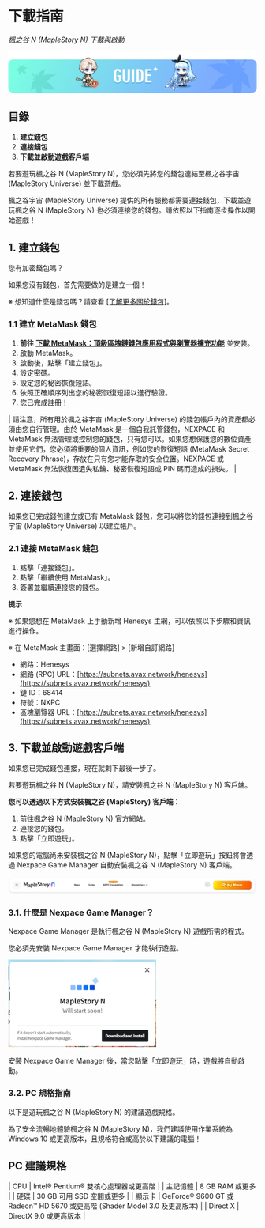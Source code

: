 # 下載指南
*楓之谷 N (MapleStory N) 下載與啟動*

![](images/msn-101/image_1747236417019_178.png)

## 目錄
1.  **建立錢包**
2.  **連接錢包**
3.  **下載並啟動遊戲客戶端**

若要遊玩楓之谷 N (MapleStory N)，您必須先將您的錢包連結至楓之谷宇宙 (MapleStory Universe) 並下載遊戲。

楓之谷宇宙 (MapleStory Universe) 提供的所有服務都需要連接錢包，下載並遊玩楓之谷 N (MapleStory N) 也必須連接您的錢包。請依照以下指南逐步操作以開始遊戲！

## 1. 建立錢包

您有加密錢包嗎？

如果您沒有錢包，首先需要做的是建立一個！

※ 想知道什麼是錢包嗎？請查看 [\[了解更多關於錢包\]](https://support.msu.io/hc/en-us/sections/10012951216783-Learn-more-about-wallet)。

### 1.1 建立 MetaMask 錢包
1.  **前往** [**下載 MetaMask：頂級區塊鏈錢包應用程式與瀏覽器擴充功能**](https://metamask.io/download/) 並安裝。
2.  啟動 MetaMask。
3.  啟動後，點擊「建立錢包」。
4.  設定密碼。
5.  設定您的秘密恢復短語。
6.  依照正確順序列出您的秘密恢復短語以進行驗證。
7.  您已完成註冊！

| 請注意，所有用於楓之谷宇宙 (MapleStory Universe) 的錢包帳戶內的資產都必須由您自行管理。由於 MetaMask 是一個自我託管錢包，NEXPACE 和 MetaMask 無法管理或控制您的錢包，只有您可以。如果您想保護您的數位資產並使用它們，您必須將重要的個人資訊，例如您的恢復短語 (MetaMask Secret Recovery Phrase)，存放在只有您才能存取的安全位置。NEXPACE 或 MetaMask 無法恢復因遺失私鑰、秘密恢復短語或 PIN 碼而造成的損失。 |

## 2. 連接錢包

如果您已完成錢包建立或已有 MetaMask 錢包，您可以將您的錢包連接到楓之谷宇宙 (MapleStory Universe) 以建立帳戶。

### 2.1 連接 MetaMask 錢包
1.  點擊「連接錢包」。
2.  點擊「繼續使用 MetaMask」。
3.  簽署並繼續連接您的錢包。

**提示**

※ 如果您想在 MetaMask 上手動新增 Henesys 主網，可以依照以下步驟和資訊進行操作。

※ 在 MetaMask 主畫面：\[選擇網路\] > \[新增自訂網路\]

*   網路：Henesys
*   網路 (RPC) URL：[https://subnets.avax.network/henesys](https://subnets.avax.network/henesys)
*   鏈 ID：68414
*   符號：NXPC
*   區塊瀏覽器 URL：[https://subnets.avax.network/henesys](https://subnets.avax.network/henesys)
## 3. 下載並啟動遊戲客戶端

如果您已完成錢包連接，現在就剩下最後一步了。

若要遊玩楓之谷 N (MapleStory N)，請安裝楓之谷 N (MapleStory N) 客戶端。

**您可以透過以下方式安裝楓之谷 (MapleStory) 客戶端：**

1.  前往楓之谷 N (MapleStory N) 官方網站。
2.  連接您的錢包。
3.  點擊「立即遊玩」。

如果您的電腦尚未安裝楓之谷 N (MapleStory N)，點擊「立即遊玩」按鈕將會透過 Nexpace Game Manager 自動安裝楓之谷 N (MapleStory N) 客戶端。

![](images/msn-101/image_1747236417019_697.png)

### 3.1. 什麼是 Nexpace Game Manager？

Nexpace Game Manager 是執行楓之谷 N (MapleStory N) 遊戲所需的程式。

您必須先安裝 Nexpace Game Manager 才能執行遊戲。

![](images/msn-101/image_1747236417019_363.png)

安裝 Nexpace Game Manager 後，當您點擊「立即遊玩」時，遊戲將自動啟動。

### 3.2. PC 規格指南

以下是遊玩楓之谷 N (MapleStory N) 的建議遊戲規格。

為了安全流暢地體驗楓之谷 N (MapleStory N)，我們建議使用作業系統為 Windows 10 或更高版本，且規格符合或高於以下建議的電腦！

## PC 建議規格

| CPU | Intel® Pentium® 雙核心處理器或更高階 |
| 主記憶體 | 8 GB RAM 或更多 |
| 硬碟 | 30 GB 可用 SSD 空間或更多 |
| 顯示卡 | GeForce® 9600 GT 或 Radeon™ HD 5670 或更高階 (Shader Model 3.0 及更高版本) |
| Direct X | DirectX 9.0 或更高版本 |